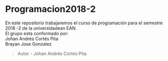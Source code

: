 # Programacion2018-2
En este repositorio trabajaremos el curso de programación para el semestre 2018 -2 de la universidadean EAN.\
El grupo esta conformado por:  
Johan Andrés Cortés Pita  
Brayan Jose Gonzalez  

>Autor - Johan Andrés Cortés Pita
